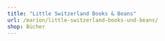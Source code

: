 ```yaml
---
title: "Little Switzerland Books & Beans"
url: /marion/little-switzerland-books-und-beans/
shop: Bücher
---
```

